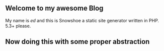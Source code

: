 ## Welcome to my awesome Blog

My name is _ed_ and this is Snowshoe a static site generator written in PHP. 5.3+ please.

## Now doing this with some proper abstraction